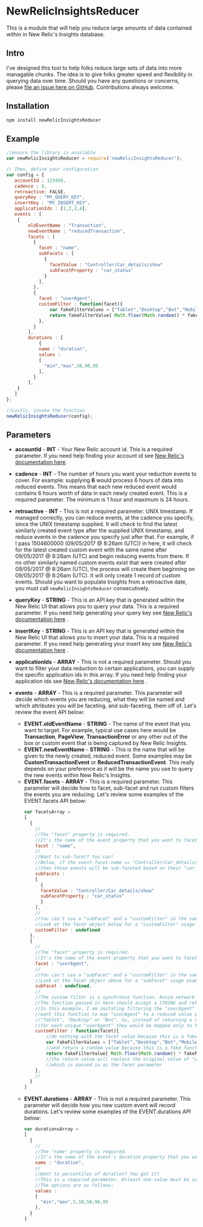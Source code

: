 # NewRelicInsightsReducer
This is a module that will help you reduce large amounts of data contained within in New Relic's Insights database.

## Intro
I've designed this tool to help folks reduce large sets of data into more managable chunks. The idea is to give folks greater speed and flexibility in querying data over time. Should you have any questions or concerns, please [file an issue here on GitHub](https://github.com/RyanThomasMusser/NewRelicInsightsReducer/issues/new). Contributions always welcome.

## Installation
```javascript
npm install newRelicInsightsReducer
```

## Example

```javascript
//ensure the library is available
var newRelicInsightsReducer = require('newRelicInsightsReducer');

// Then, define your configuration
var config = {
   accountId : 123456,
   cadence : 6,
   retroactive: FALSE,
   queryKey : "MY_QUERY_KEY",
   insertKey : "MY_INSERT_KEY",
   applicationIds : [1,2,3,4],
   events : [
    {
        oldEventName : "Transaction",
        newEventName : "reducedTransaction",
        facets : [
          {
            facet : "name",
            subFacets : [
              {
                facetValue : "Controller/Car_details/show"
                subFacetProperty : "car_status"
              }
            ],
          },
          {
            facet : "userAgent",
            customFilter : function(facet){
                var fakeFilterValues = ["Tablet","Desktop","Bot","Mobile"];
                return fakeFilterValue[ Math.floor(Math.random() * fakeFilterValues.length) ];
            },
          }
        ],
        durations : [
            {
            name : "duration",
            values : 
            [
              "min","max",50,90,95
            ],
          }
        ],
    }
   ]
};

//Lastly, invoke the function
newRelicInsightsReducer(config);

```

## Parameters
* **accountId** - **INT** - Your New Relic account id. This is a required parameter. If you need help finding your account id see [New Relic's documentation here](https://docs.newrelic.com/docs/accounts-partnerships/accounts/account-setup/account-id).

* **cadence** - **INT** - The number of hours you want your reduction events to cover. For example: supplying **6** would process 6 hours of data into reduced events. This means that each new reduced event would contains 6 hours worth of data in each newly created event. This is a required parameter. The minimum is 1 hour and maximum is 24 hours. 

* **retroactive** - **INT** - This is not a required parameter. UNIX timestamp. If managed correctly, you can reduce events, at the cadence you specify, since the UNIX timestamp supplied. It will check to find the latest similarly created event type after the supplied UNIX timestamp, and reduce events in the cadence you specify just after that. For example, if I pass 1504600000 (09/05/2017 @ 8:26am (UTC)) in here, it will check for the latest created custom event with the same name after 09/05/2017 @ 8:26am (UTC) and begin reducing events from there. If no other similarly named custom events exist that were created after 09/05/2017 @ 8:26am (UTC), the process will create them beginning on 09/05/2017 @ 8:26am (UTC). It will only create 1 record of custom events. Should you want to populate Insights from a retroactive date, you must call `newRelicInsightsReducer` consecutively.

* **queryKey** - **STRING** - This is an API key that is generated within the New Relic UI that allows you to query your data. This is a required parameter. If you need help generating your query key see [New Relic's documentation here](https://docs.newrelic.com/docs/insights/insights-api/get-data/query-insights-event-data-api#register) . 

* **insertKey** - **STRING** - This is an API key that is generated within the New Relic UI that allows you to insert your data. This is a required parameter. If you need help generating your insert key see [New Relic's documentation here](https://docs.newrelic.com/docs/insights/insights-api/get-data/query-insights-event-data-api#register) . 

* **applicationIds** - **ARRAY** - This is not a required parameter. Should you want to filter your data reduction to certain applications, you can supply the specific application ids in this array. If you need help finding your application ids see [New Relic's documentation here](https://docs.newrelic.com/docs/apis/rest-api-v2/api-explorer-v2/retrieve-metric-timeslice-data-your-app-explorer#app_id) . 

* **events** - **ARRAY** - This is a required parameter. This parameter will decide which events you are reducing, what they will be named and which attributes you will be faceting, and sub-faceting, them off of. Let's review the event API below:  
    
    * **EVENT.oldEventName** - **STRING** - The name of the event that you want to target. For example, typical use cases here would be **Transaction**, **PageView**, **TransactionError** or any other out of the box or custom event that is being captured by New Relic Insights.
    * **EVENT.newEventName** - **STRING** - This is the name that will be given to the newly created, reduced event. Some examples may be **CustomTransactionEvent** or **ReducedTransactionEvent**. This really depends on your preference as it will be the name you use to query the new events within New Relic's Insights.
    * **EVENT.facets** - **ARRAY** - This is a required parameter. This parameter will decide how to facet, sub-facet and run custom filters the events you are reducing. Let's review some examples of the EVENT.facets API below:
        ```javascript
        var facetsArray = 
        [
          {
            //
            //The "facet" property is required. 
            //It's the name of the event property that you want to facet.
            facet : "name",
            //
            //Want to sub-facet? You can! 
            //Below, if the event.facet.name == "Controller/Car_details/show"
            //then those events will be sub-faceted based on their "car_status" property.
            subFacets : 
            [
              {
              facetValue : "Controller/Car_details/show"
              subFacetProperty : "car_status"
              }
            ],
            //
            //You can't use a "subFacet" and a "customFilter" in the same facet object.
            //Look at the facet object below for a "customFilter" usage example.
            customFilter : undefined 
          },
          {
            //
            //The "facet" property is required. 
            //It's the name of the event property that you want to facet.
            facet : "userAgent",
            //
            //You can't use a "subFacet" and a "customFilter" in the same facet object.
            //Look at the facet object above for a "subFacet" usage example.
            subFacet : undefined,
            //
            //The custom filter is a synchronus function. Avoid network calls here.
            //The function passed in here should accept a STRING and return a STRING.
            //In this example, I am imitating filtering the "userAgent" and I would
            //want this function to map "userAgent" to a reduced value of "Mobile",
            //"Tablet", "Desktop" or "Bot". So, instead of returning a reduced event
            //for each unique "userAgent" they would be mapped only to these 4 values.
            customFilter : function(facet){
                //do nothing with the facet value because this is a fake function
                var fakeFilterValues = ["Tablet","Desktop","Bot","Mobile"];
                //and return a random value because this is a fake function
                return fakeFilterValue[ Math.floor(Math.random() * fakeFilterValues.length) ];
                //the return value will replace the original value of "userAgent"
                //which is passed in as the facet parameter
            },
            //
          }
        ]
        ```
    * **EVENT.durations** - **ARRAY** - This is not a required parameter. This parameter will decide how you new custom event will record durations. Let's review some examples of the EVENT.durations API below:
        ```javascript
        var durationsArray = 
        [
          {
            //
            //The "name" property is required. 
            //It's the name of the event's duration property that you want to retrieve.
            name : "duration",
            //
            //Want to percentiles of duration? You got it! 
            //This is a required parameter. Atleast one value must be supplied.
            //The options are as follows:
            values : 
            [
              "min","max",5,10,50,90,95
            ],
          }
        ]
        ```
  


